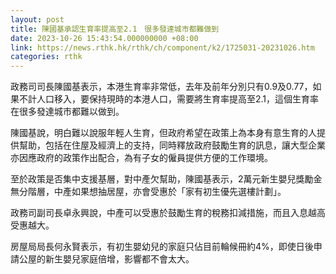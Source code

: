 ```yaml
---
layout: post
title: 陳國基承認生育率提高至2.1　很多發達城市都難做到
date: 2023-10-26 15:43:54.000000000 +08:00
link: https://news.rthk.hk/rthk/ch/component/k2/1725031-20231026.htm
categories: rthk
---
```


政務司司長陳國基表示，本港生育率非常低，去年及前年分別只有0.9及0.77，如果不計人口移入，要保持現時的本港人口，需要將生育率提高至2.1，這個生育率在很多發達城市都難以做到。

陳國基說，明白難以說服年輕人生育，但政府希望在政策上為本身有意生育的人提供幫助，包括在住屋及經濟上的支持，同時釋放政府鼓勵生育的訊息，讓大型企業亦因應政府的政策作出配合，為有子女的僱員提供方便的工作環境。

至於政策是否集中支援基層，對中產欠幫助，陳國基表示，2萬元新生嬰兒獎勵金無分階層，中產如果想抽居屋，亦會受惠於「家有初生優先選樓計劃」。

政務司副司長卓永興說，中產可以受惠於鼓勵生育的稅務扣減措施，而且入息越高受惠越大。

房屋局局長何永賢表示，有初生嬰幼兒的家庭只佔目前輪候冊約4%，即使日後申請公屋的新生嬰兒家庭倍增，影響都不會太大。
